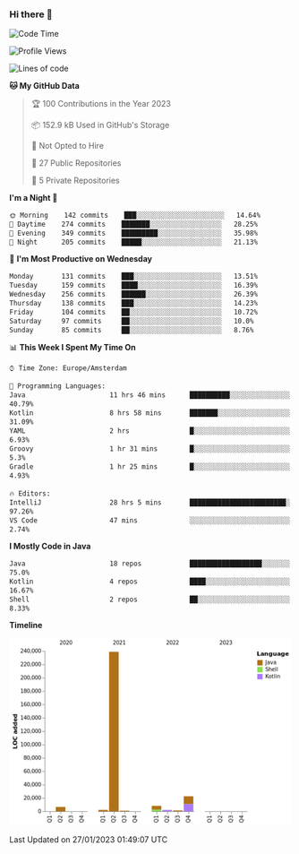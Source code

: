 ### Hi there 👋


<!--START_SECTION:waka-->
![Code Time](http://img.shields.io/badge/Code%20Time-2%2C927%20hrs%2024%20mins-blue)

![Profile Views](http://img.shields.io/badge/Profile%20Views-6-blue)

![Lines of code](https://img.shields.io/badge/From%20Hello%20World%20I%27ve%20Written-283%20Thousand%20lines%20of%20code-blue)

**🐱 My GitHub Data** 

> 🏆 100 Contributions in the Year 2023
 > 
> 📦 152.9 kB Used in GitHub's Storage 
 > 
> 🚫 Not Opted to Hire
 > 
> 📜 27 Public Repositories 
 > 
> 🔑 5 Private Repositories  
 > 
**I'm a Night 🦉** 

```text
🌞 Morning    142 commits    ███░░░░░░░░░░░░░░░░░░░░░░   14.64% 
🌆 Daytime    274 commits    ███████░░░░░░░░░░░░░░░░░░   28.25% 
🌃 Evening    349 commits    █████████░░░░░░░░░░░░░░░░   35.98% 
🌙 Night      205 commits    █████░░░░░░░░░░░░░░░░░░░░   21.13%

```
📅 **I'm Most Productive on Wednesday** 

```text
Monday       131 commits    ███░░░░░░░░░░░░░░░░░░░░░░   13.51% 
Tuesday      159 commits    ████░░░░░░░░░░░░░░░░░░░░░   16.39% 
Wednesday    256 commits    ██████░░░░░░░░░░░░░░░░░░░   26.39% 
Thursday     138 commits    ███░░░░░░░░░░░░░░░░░░░░░░   14.23% 
Friday       104 commits    ██░░░░░░░░░░░░░░░░░░░░░░░   10.72% 
Saturday     97 commits     ██░░░░░░░░░░░░░░░░░░░░░░░   10.0% 
Sunday       85 commits     ██░░░░░░░░░░░░░░░░░░░░░░░   8.76%

```


📊 **This Week I Spent My Time On** 

```text
⌚︎ Time Zone: Europe/Amsterdam

💬 Programming Languages: 
Java                     11 hrs 46 mins      ██████████░░░░░░░░░░░░░░░   40.79% 
Kotlin                   8 hrs 58 mins       ███████░░░░░░░░░░░░░░░░░░   31.09% 
YAML                     2 hrs               █░░░░░░░░░░░░░░░░░░░░░░░░   6.93% 
Groovy                   1 hr 31 mins        █░░░░░░░░░░░░░░░░░░░░░░░░   5.3% 
Gradle                   1 hr 25 mins        █░░░░░░░░░░░░░░░░░░░░░░░░   4.93%

🔥 Editors: 
IntelliJ                 28 hrs 5 mins       ████████████████████████░   97.26% 
VS Code                  47 mins             ░░░░░░░░░░░░░░░░░░░░░░░░░   2.74%

```

**I Mostly Code in Java** 

```text
Java                     18 repos            ██████████████████░░░░░░░   75.0% 
Kotlin                   4 repos             ████░░░░░░░░░░░░░░░░░░░░░   16.67% 
Shell                    2 repos             ██░░░░░░░░░░░░░░░░░░░░░░░   8.33%

```


**Timeline**

![Chart not found](https://raw.githubusercontent.com/powercasgamer/powercasgamer/master/charts/bar_graph.png) 


 Last Updated on 27/01/2023 01:49:07 UTC
<!--END_SECTION:waka-->
